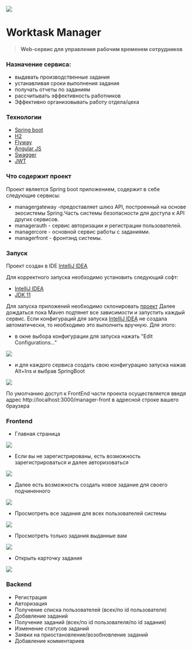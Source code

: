 <img src="pic/logo_small.png">


# Worktask Manager
> #### Web-сервис для управления рабочим временем сотрудников
### Назначение сервиса:
- выдавать производственные задания
- устанавливая сроки выполнения задания
- получать отчеты по заданиям
- рассчитывать эффективность работников
- Эффективно организовывать работу отдела/цеха

### Технологии
- [Spring boot](https://spring.io/projects/spring-boot)
- [H2](https://www.baeldung.com/spring-boot-h2-database)
- [Flyway](https://www.baeldung.com/database-migrations-with-flyway)
- [Angular JS](https://angularjs.org/)
- [Swagger](https://habr.com/ru/post/541592/)
- [JWT](https://jwt.io/)

### Что содержит проект
Проект является Spring boot приложением, содержит в себе следующие сервисы:
- managergateway -предоставляет шлюз API, построенный на основе экосистемы Spring.Часть системы безопасности для доступа к API других сервисов.
- managerauth - сервис авторизации и регистрации пользователей.
- managercore - основной сервис работы с заданиями.
- managerfront - фронтэнд системы.

### Запуск
Проект создан в IDE [IntelliJ IDEA](https://www.jetbrains.com/idea/)

Для корректного запуска необходимо установить следующий софт:

- [IntelliJ IDEA](https://www.jetbrains.com/idea/)
- [JDK 11](https://www.oracle.com/java/technologies/javase/jdk11-archive-downloads.html)


Для запуска приложений необходимо склонировать [проект](https://github.com/Fairness2/work_task_manager)
Далее дождаться пока Maven подтянет все зависимости и запустить каждый сервис.
Если конфигураций для запуска [IntelliJ IDEA](https://www.jetbrains.com/idea/) не создала автоматически, то необходимо это выполнить вручную. Для этого:
- в окне выбора конфигурации для запуска нажать "Edit Configurations..."

<img src="pic/scr1.png">

- и для каждого сервиса создать свою конфигурацию запуска нажав Alt+Ins и выбрав SpringBoot

<img src="pic/scr2.png">

По умолчанию доступ к FrontEnd части проекта осуществляется введя адрес http://localhost:3000/manager-front в адресной строке вашего браузера

### Frontend

- Главная страница

<img src="pic/main.png">

- Если вы не зарегистрированы, есть возможность зарегистрироваться и далее авторизоваться

<img src="pic/register.png">

- Далее есть возможность создать новое задание для своего подчиненного

<img src="pic/newTask.png">

- Просмотреть все задания для всех пользователей системы

<img src="pic/allTasks.png">

- Просмотреть только задания выданные вам

<img src="pic/myTasks.png">

- Открыть карточку задания

<img src="pic/singleTask.png">


### Backend

- Регистрация
- Авторизация
- Получение списка пользователей (всех/по id пользователя)
- Добавление заданий
- Получение заданий (всех/по id пользователя/по id задания)
- Изменение статусов заданий
- Заявки на приостановление/возобновление заданий
- Добавление комментариев